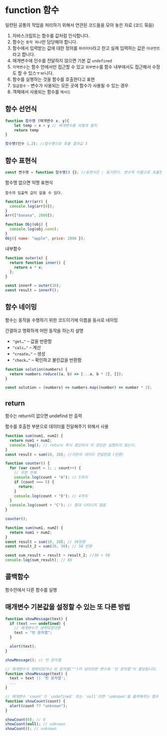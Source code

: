 # function 함수

일련된 공통의 작업을 처리하기 위해서 연관된 코드들을 모아 놓은 자료 (코드 묶음)

1. 자바스크립트는 함수를 값처럼 인식합니다.
2. 함수는 `동작 하나`만 담당해야 합니다.
3. 함수에서 입력받는 값에 대한 정의를 `파라미터`라고 한고
   실제 입력하는 값은 `아규먼트`라고 합니다.
4. 매개변수에 인수를 전달하지 않으면 기본 값 `undefined`
5. `지역변수`는 함수 안에서만 접근할 수 있고
   `외부변수`를 함수 내부에서도 접근해서 수정도 할 수 있스ㅜㅂ니다.
6. 함수를 실행하는 것을 함수를 호출한다고 표현
7. `일급함수` - 변수가 사용되는 모든 곳에 함수가 사용될 수 있는 경우
8. 객체에서 사용되는 함수를 `메서드`

## 함수 선언식

```js
function 함수명 (매개변수 x, y){
	let temp = x + y // 매개변수를 어떻게 할지
	return temp
}

함수명(인수 1,2); //함수명으로 호출 결과값 3
```

## 함수 표현식

```js
const 변수명 = function 함수명() {}; //표현식은 ; 표기한다. 변수의 이름으로 호출한다
```

함수명 없으면 익명 표현식

`함수의 입출력 값이 없을 수 있다.`

```js
function Arr(arr) {
  console.log(arr[0]);
}
Arr(["banana", 2000]);

function Obj(obj) {
  console.log(obj.name);
}
Obj({ name: "apple", price: 2000 });
```

내부함수

```js
function outer(x) {
  return function inner() {
    return x * x;
  };
}

const innerF = outer(10);
const result = innerF();
```

## 함수 네이밍

함수는 동작을 수행하기 위한 코드이기에 이름을 동사로 네이밍

간결하고 명확하게 어떤 동작을 하는지 설명

- `"get…"` – 값을 반환함
- `"calc…"` – 계산
- `"create…"` – 생성
- `"check…"` – 확인하고 불린값을 반환함

```js
function solution(numbers) {
  return numbers.reduce((a, b) => [...a, b * 2], []);
}

const solution = (numbers) => numbers.map((number) => number * 2);
```

## return

함수는 return이 없으면 undefind 만 출력

함수를 호출한 부분으로 데이터를 전달해주기 위해서 사용

```js
function sum(num1, num2) {
  return num1 + num2;
  console.log(); // return 즉시 중단되서 이 문단은 실행되지 않는다.
}
const result = sum(10, 20); //리턴의 데이터 전달받음 (반환)
```

```js
function counter() {
  for (var count = 1; ; count++) {
    // 무한 반복
    console.log(count + "A"); // 5까지
    if (count === 5) {
      return;
    }
    console.log(count + "B"); // 4까지
  }
  console.log(count + "C"); // 절대 나타나지 않음
}

counter();
```

```js
function sum(num1, num2) {
  return num1 + num2;
}
const result = sum(10, 20); // 30반환
const result_2 = sum(20, 30); // 50 반환

const sum_result = result + result_2; //30 + 50
console.log(sum_result); // 80
```

## 콜백함수

함수안에서 다른 함수를 실행

## 매개변수 기본값을 설정할 수 있는 또 다른 방법

```js
function showMessage(text) {
  if (text === undefined) {
    // 매개변수가 생략되었다면
    text = "빈 문자열";
  }

  alert(text);
}

showMessage(); // 빈 문자열
```

```js
// 매개변수가 생략되었거나 빈 문자열("")이 넘어오면 변수에 '빈 문자열'이 할당됩니다.
function showMessage(text) {
  text = text || '빈 문자열';
  ...
}
```

```js
// 매개변수 'count'가 `undefined` 또는 `null`이면 'unknown'을 출력해주는 함수
function showCount(count) {
  alert(count ?? "unknown");
}

showCount(0); // 0
showCount(null); // unknown
showCount(); // unknown
```
